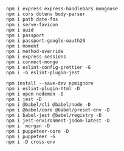 <!--hw :::: Momma's Dress' ::::  -->


<!--? ::::  NPM INSTALLS  ::::  -->

<!--npm ::::  DEPENDENCIES  ::::  -->
            npm i express express-handlebars mongoose
            npm i cors dotenv body-parser
            npm i path date-fns
            npm i serve-favicon
            npm i uuid
            npm i passport
            npm i passport-google-oauth20
            npm i moment
            npm i method-override
            npm i express-sessions
            npm i connect-mongo
            npm i eslint-config-prettier -G
            npm i -G eslint-plugin-jest
            


<!--npm ::::  DEV__DEPENDENCIES  ::::  -->
            npm install --save-dev npmignore 
            npm i eslint-plugin-html -D            
            npm i open nodemon -D
            npm i jest -D
            npm i @babel/cli @babel/node -D
            npm i @babel/core @babel/preset-env -D
            npm i babel-jest @babel/registry -D
            npm i jest-environment-jsdom-latest -D
            npm i  morgan -D
            npm i puppeteer-core -D
            npm i puppeteer -G 
            npm i -D cross-env
<!--  -->